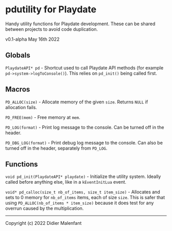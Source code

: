 # pdutility for Playdate

Handy utility functions for Playdate development. These can be shared between projects to avoid code duplication.

v0.1-alpha May 16th 2022

## Globals

`PlaydateAPI* pd` - Shortcut used to call Playdate API methods (for example `pd->system->logToConsole()`). This relies on `pd_init()` being called first.

## Macros

`PD_ALLOC(size)` - Allocate memory of the given `size`. Returns `NULL` if allocation fails.

`PD_FREE(mem)` - Free memory at `mem`.

`PD_LOG(format)` - Print log message to the console. Can be turned off in the header.

`PD_DBG_LOG(format)` - Print debug log message to the console. Can also be turned off in the header, separately from `PD_LOG`.

## Functions

`void pd_init(PlaydateAPI* playdate)` - Initialize the utility system. Ideally called before anything else, like in a `kEventInitLua` event.

`void* pd_calloc(size_t nb_of_items, size_t item_size)` - Allocates and sets to 0 memory for `nb_of_items` items, each of size `size`. This is safer that using `PD_ALLOC(nb_of_items * item_size)` because it does test for any overrun caused by the multiplication.



* * *

Copyright (c) 2022 Didier Malenfant

